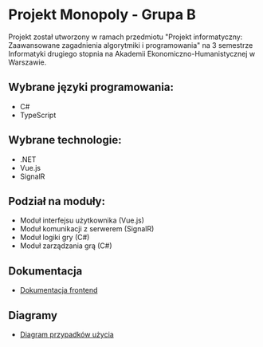 # Projekt Monopoly - Grupa B
Projekt został utworzony w ramach przedmiotu "Projekt informatyczny: Zaawansowane zagadnienia algorytmiki i programowania" na 3 semestrze Informatyki drugiego stopnia na Akademii Ekonomiczno-Humanistycznej w Warszawie.

## Wybrane języki programowania:
- C#
- TypeScript

## Wybrane technologie:
- .NET
- Vue.js
- SignalR

## Podział na moduły:
- Moduł interfejsu użytkownika (Vue.js)
- Moduł komunikacji z serwerem (SignalR)
- Moduł logiki gry (C#)
- Moduł zarządzania grą (C#)

## Dokumentacja
- [Dokumentacja frontend](./Monopoly.Web/README.md)

## Diagramy
- [Diagram przypadków użycia](./Diagrams/UseCases.md)
